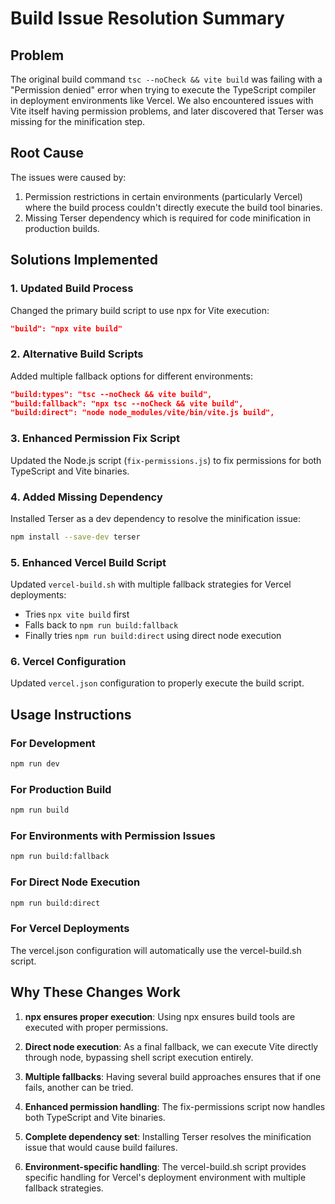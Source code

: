 # Build Issue Resolution Summary

## Problem
The original build command `tsc --noCheck && vite build` was failing with a "Permission denied" error when trying to execute the TypeScript compiler in deployment environments like Vercel. We also encountered issues with Vite itself having permission problems, and later discovered that Terser was missing for the minification step.

## Root Cause
The issues were caused by:
1. Permission restrictions in certain environments (particularly Vercel) where the build process couldn't directly execute the build tool binaries.
2. Missing Terser dependency which is required for code minification in production builds.

## Solutions Implemented

### 1. Updated Build Process
Changed the primary build script to use npx for Vite execution:
```json
"build": "npx vite build"
```

### 2. Alternative Build Scripts
Added multiple fallback options for different environments:
```json
"build:types": "tsc --noCheck && vite build",
"build:fallback": "npx tsc --noCheck && vite build",
"build:direct": "node node_modules/vite/bin/vite.js build",
```

### 3. Enhanced Permission Fix Script
Updated the Node.js script (`fix-permissions.js`) to fix permissions for both TypeScript and Vite binaries.

### 4. Added Missing Dependency
Installed Terser as a dev dependency to resolve the minification issue:
```bash
npm install --save-dev terser
```

### 5. Enhanced Vercel Build Script
Updated `vercel-build.sh` with multiple fallback strategies for Vercel deployments:
- Tries `npx vite build` first
- Falls back to `npm run build:fallback` 
- Finally tries `npm run build:direct` using direct node execution

### 6. Vercel Configuration
Updated `vercel.json` configuration to properly execute the build script.

## Usage Instructions

### For Development
```bash
npm run dev
```

### For Production Build
```bash
npm run build
```

### For Environments with Permission Issues
```bash
npm run build:fallback
```

### For Direct Node Execution
```bash
npm run build:direct
```

### For Vercel Deployments
The vercel.json configuration will automatically use the vercel-build.sh script.

## Why These Changes Work

1. **npx ensures proper execution**: Using npx ensures build tools are executed with proper permissions.

2. **Direct node execution**: As a final fallback, we can execute Vite directly through node, bypassing shell script execution entirely.

3. **Multiple fallbacks**: Having several build approaches ensures that if one fails, another can be tried.

4. **Enhanced permission handling**: The fix-permissions script now handles both TypeScript and Vite binaries.

5. **Complete dependency set**: Installing Terser resolves the minification issue that would cause build failures.

6. **Environment-specific handling**: The vercel-build.sh script provides specific handling for Vercel's deployment environment with multiple fallback strategies.